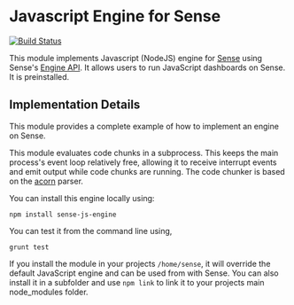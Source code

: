 # Javascript Engine for Sense

[![Build Status](https://travis-ci.org/SensePlatform/sense-js-engine.png)](https://travis-ci.org/SensePlatform/sense-js-engine)

This module implements Javascript (NodeJS) engine for [Sense](https://senseplatform.com) using Sense's 
[Engine API](https://github.com/SensePlatform/sense-engine). It allows users to run JavaScript dashboards
on Sense. It is preinstalled.

## Implementation Details 

This module provides a complete example of how to implement an engine on Sense.

This module evaluates code chunks in a subprocess. This keeps the main process's event loop 
relatively free, allowing it to receive interrupt events and emit output while code chunks are running.
The code chunker is based on the [acorn](http://github.com/marijnh/acorn) parser.

You can install this engine locally using:

```
npm install sense-js-engine
```

You can test it from the command line using,

```
grunt test
```

If you install the module in your projects `/home/sense`, it will override the default JavaScript engine and
can be used from with Sense.  You can also install it in a subfolder and use `npm link` to link it to your projects
main node_modules folder.
